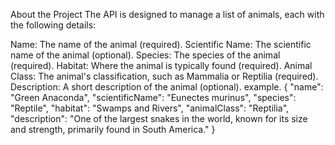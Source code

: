 About the Project
The API is designed to manage a list of animals, each with the following details:

Name: The name of the animal (required).
Scientific Name: The scientific name of the animal (optional).
Species: The species of the animal (required).
Habitat: Where the animal is typically found (required).
Animal Class: The animal's classification, such as Mammalia or Reptilia (required).
Description: A short description of the animal (optional).
example.
{
  "name": "Green Anaconda",
  "scientificName": "Eunectes murinus",
  "species": "Reptile",
  "habitat": "Swamps and Rivers",
  "animalClass": "Reptilia",
  "description": "One of the largest snakes in the world, known for its size and strength, primarily found in South America."
}

